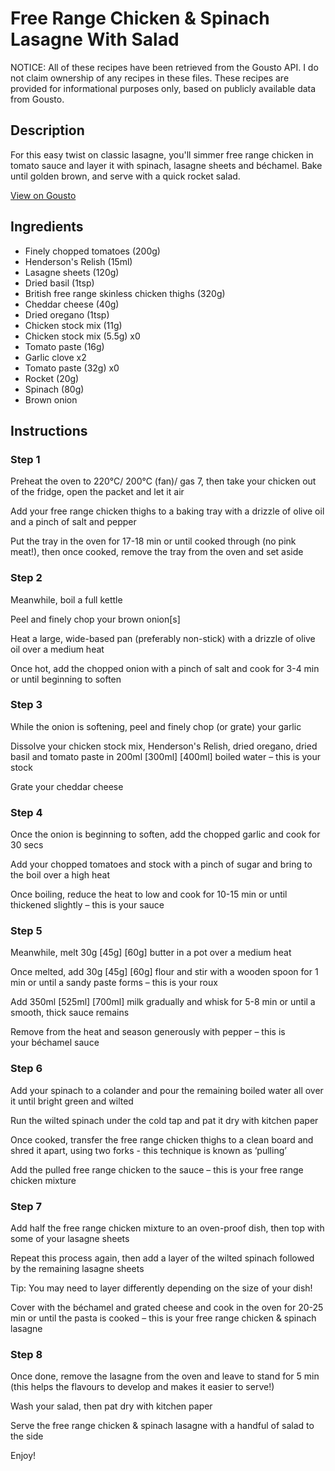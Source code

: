 # Free Range Chicken & Spinach Lasagne With Salad

NOTICE: All of these recipes have been retrieved from the Gousto API. I do not claim ownership of any recipes in these files. These recipes are provided for informational purposes only, based on publicly available data from Gousto.

## Description

For this easy twist on classic lasagne, you'll simmer free range chicken in tomato sauce and layer it with spinach, lasagne sheets and béchamel. Bake until golden brown, and serve with a quick rocket salad. 

[View on Gousto](https://www.gousto.co.uk/recipes/cookbook/free-range-chicken-spinach-lasagne-with-rocket)

## Ingredients

- Finely chopped tomatoes (200g)
- Henderson's Relish (15ml)
- Lasagne sheets (120g)
- Dried basil (1tsp)
- British free range skinless chicken thighs (320g)
- Cheddar cheese (40g)
- Dried oregano (1tsp)
- Chicken stock mix (11g)
- Chicken stock mix (5.5g) x0
- Tomato paste (16g)
- Garlic clove x2
- Tomato paste (32g) x0
- Rocket (20g)
- Spinach (80g)
- Brown onion

## Instructions


### Step 1

Preheat the oven to 220°C/ 200°C (fan)/ gas 7, then take your chicken out of the fridge, open the packet and let it air

Add your free range chicken thighs to a baking tray with a drizzle of olive oil and a pinch of salt and pepper

Put the tray in the oven for 17-18 min or until cooked through (no pink meat!), then once cooked, remove the tray from the oven and set aside


### Step 2

Meanwhile, boil a full kettle

Peel and finely chop your brown onion[s]

Heat a large, wide-based pan (preferably non-stick) with a drizzle of olive oil over a medium heat

Once hot, add the chopped onion with a pinch of salt and cook for 3-4 min or until beginning to soften


### Step 3

While the onion is softening, peel and finely chop (or grate) your garlic

Dissolve your chicken stock mix, Henderson's Relish, dried oregano, dried basil and tomato paste in 200ml <span class="text-purple">[300ml]</span> <span class="text-danger">[400ml]</span> boiled water – this is your stock

Grate your cheddar cheese


### Step 4

Once the onion is beginning to soften, add the chopped garlic and cook for 30 secs

Add your chopped tomatoes and stock with a pinch of sugar and bring to the boil over a high heat

Once boiling, reduce the heat to low and cook for 10-15 min or until thickened slightly – this is your sauce


### Step 5

Meanwhile, melt 30g <span class="text-purple">[45g]</span> <span class="text-danger">[60g] </span>butter in a pot over a medium heat

Once melted, add 30g <span class="text-purple">[45g]</span> <span class="text-danger">[60g]</span> flour and stir with a wooden spoon for 1 min or until a sandy paste forms – this is your roux

Add 350ml<span class="text-purple"> [525ml]</span><span class="text-danger"> [700ml] </span>milk gradually and whisk for 5-8 min or until a smooth, thick sauce remains

Remove from the heat and season generously with pepper – this is your béchamel sauce


### Step 6

Add your spinach to a colander and pour the remaining boiled water all over it until bright green and wilted

Run the wilted spinach under the cold tap and pat it dry with kitchen paper

Once cooked, transfer the free range chicken thighs to a clean board and shred it apart, using two forks - this technique is known as ‘pulling’

Add the pulled free range chicken to the sauce – this is your free range chicken mixture


### Step 7

Add half the free range chicken mixture to an oven-proof dish, then top with some of your lasagne sheets

Repeat this process again, then add a layer of the wilted spinach followed by the remaining lasagne sheets

Tip: You may need to layer differently depending on the size of your dish!

Cover with the béchamel and grated cheese and cook in the oven for 20-25 min or until the pasta is cooked – this is your free range chicken & spinach lasagne

### Step 8

Once done, remove the lasagne from the oven and leave to stand for 5 min (this helps the flavours to develop and makes it easier to serve!)

Wash your salad, then pat dry with kitchen paper

Serve the free range chicken & spinach lasagne with a handful of salad to the side

Enjoy!

